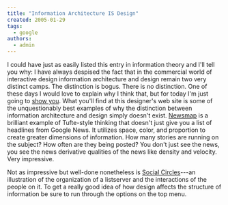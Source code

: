 ```yaml
---
title: "Information Architecture IS Design"
created: 2005-01-29
tags: 
  - google
authors: 
  - admin
---
```


I could have just as easily listed this entry in information theory and I'll tell you why: I have always despised the fact that in the commercial world of interactive design information architecture and design remain two very distinct camps. The distinction is bogus. There is no distinction. One of these days I would love to explain why I think that, but for today I'm just going to [show you](http://www.marumushi.com). What you'll find at this designer's web site is some of the unquestionably best examples of why the distinction between information architecture and design simply doesn't exist. [Newsmap](http://www.marumushi.com/apps/newsmap/newsmap.cfm) is a brilliant example of Tufte-style thinking that doesn't just give you a list of headlines from Google News. It utilizes space, color, and proportion to create greater dimensions of information. How many stories are running on the subject? How often are they being posted? You don't just see the news, you see the news derivative qualities of the news like density and velocity. Very impressive.

Not as impressive but well-done nonetheless is [Social Circles](http://marumushi.com/apps/socialcircles/socialcircles.cfm)\---an illustration of the organization of a listserver and the interactions of the people on it. To get a really good idea of how design affects the structure of information be sure to run through the options on the top menu.
